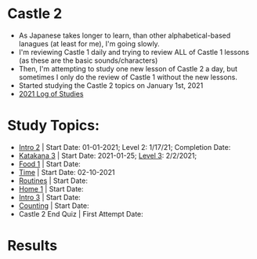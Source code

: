 # Castle 2
* As Japanese takes longer to learn, than other alphabetical-based lanagues (at least for me), I'm going slowly.
* I'm reviewing Castle 1 daily and trying to review ALL of Castle 1 lessons (as these are the basic sounds/characters)
* Then, I'm attempting to study one new lesson of Castle 2 a day, but sometimes I only do the review of Castle 1 without the new lessons.
* Started studying the Castle 2 topics on January 1st, 2021
* [2021 Log of Studies](https://github.com/EO4wellness/T-I-L/blob/main/polyglot/japon%C3%A9s/logs/2021_log.md) 

# Study Topics:
* [Intro 2](https://github.com/EO4wellness/T-I-L/blob/main/polyglot/japon%C3%A9s/Castle-2/Intro-2.md) | Start Date: 01-01-2021; Level 2: 1/17/21;  Completion Date: 
* [Katakana 3](https://github.com/EO4wellness/T-I-L/blob/main/polyglot/japon%C3%A9s/Castle-2/Katakana%203.md) | Start Date: 2021-01-25; [Level 3](https://github.com/EO4wellness/T-I-L/blob/main/polyglot/japon%C3%A9s/Castle-2/Images/2021-02-02_Earned-level3-Katakana.png): 2/2/2021;
* [Food 1](https://github.com/EO4wellness/T-I-L/blob/main/polyglot/japon%C3%A9s/Castle-2/Food-1.md) | Start Date: 
* [Time](https://github.com/EO4wellness/T-I-L/blob/main/polyglot/japon%C3%A9s/Castle-2/Time.md)  | Start Date: 02-10-2021
* [Routines](https://github.com/EO4wellness/T-I-L/blob/main/polyglot/japon%C3%A9s/Castle-2/Routines.md)  | Start Date: 
* [Home 1](https://github.com/EO4wellness/T-I-L/blob/main/polyglot/japon%C3%A9s/Castle-2/Home-1.md)  | Start Date: 
* [Intro 3](https://github.com/EO4wellness/T-I-L/blob/main/polyglot/japon%C3%A9s/Castle-2/Intro-3.md) | Start Date: 
* [Counting](https://github.com/EO4wellness/T-I-L/blob/main/polyglot/japon%C3%A9s/Castle-2/Counting.md)  | Start Date: 
* Castle 2 End Quiz | First Attempt Date: 

# Results 

